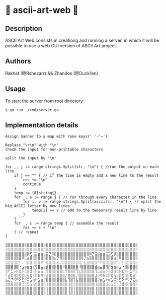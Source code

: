 # :duck: ascii-art-web :duck:

## Description

ASCII Art Web consists in creationg and running a server, in which it will be possible to use a web GUI version of ASCII Art project

## Authors

Rakhat (@Rshezarr) && Zhandos (@Duck1en)

## Usage

To start the server from root directory:

```
$ go run ./cmd/server.go
```

## Implementation details

```
Assign banner to a map with rune keys(' '-'~')

Replace "\r\n" with "\n"
check the input for non-printable characters

split the input by '\n'

for _, j := range strings.Split(str, "\n") { //run the output on each line
	if j == "" { // if the line is empty add a new line to the result
		res += "\n"
		continue
	}
	temp := [8]string{}
	for _, s := range j { // run through every character in the line
		for i, v := range strings.Split(ascii[s], "\n") { // split the big ASCII letter by new lines
			temp[i] += v // add to the temporary result line by line
		}
	}
	for _, s := range temp { // assemble the result
		res += s + "\n"
	} // repeat
}

```

```
⣿⣿⣿⣿⣿⣿⣿⣿⣿⣿⣿⣿⣿⣿⣿⣿⣿⣿⣿⣿⣿⣿⣿⣿⣿⣿⣿⣿⣿⣿⣿⣿⣿⣿⣿⣿⣿⣿⣿⣿⣿⣿⣿⣿⣿⣿⣿⣿⣿
⣿⣿⣿⣿⣿⣿⣿⣿⣿⣿⣿⣿⣿⣿⣿⣿⣿⣿⣿⣿⣿⣿⣿⣿⣿⣿⣿⣿⣿⣿⣿⣿⣿⣿⣿⣿⣿⣿⣿⣿⣿⣿⣿⣿⣿⣿⣿⣿⣿
⣿⣿⣿⣿⣿⣿⣿⣿⡿⢋⣩⣭⣶⣶⣮⣭⡙⠿⣿⣿⣿⣿⣿⣿⣿⣿⣿⣿⣿⣿⣿⠿⡙⣭⣮⣶⣶⣭⣩⢋⡿⣿⣿⣿⣿⣿⣿⣿⣿
⣿⣿⣿⣿⣿⣿⠿⣋⣴⣿⣿⣿⣿⣿⣿⣿⣿⣿⣦⡙⢿⣿⣿⣿⣿⣿⣿⣿⢿⡙⣦⣿⣿⣿⣿⣿⣿⣿⣿⣿⣴⣋⠿⣿⣿⣿⣿⣿⣿
⣿⣿⣿⣿⣿⡃⠄⠹⡿⣿⣿⣿⣿⠟⠛⣿⣿⣿⣿⣷⡌⢿⣿⣿⣿⣿⣿⢿⡌⣷⣿⣿⣿⣿⠛⠟⣿⣿⣿⣿⡿⠹⠄⡃⣿⣿⣿⣿⣿
⣿⣿⣿⣿⣿⠐⣠⡶⣶⣲⡎⢻⣿⣤⣴⣾⣿⣿⣿⣿⣿⠸⣿⣿⣿⣿⣿⠸⣿⣿⣿⣿⣿⣾⣴⣤⣿⢻⡎⣲⣶⡶⣠⠐⣿⣿⣿⣿⣿
⣿⠟⣋⡥⡶⣞⡯⣟⣾⣺⢽⡧⣥⣭⣉⢻⣿⣿⣿⣿⣿⣆⢻⣿⣿⣿⢻⣆⣿⣿⣿⣿⣿⢻⣉⣭⣥⡧⢽⣺⣾⣟⡯⣞⡶⡥⣋⠟⣿
⡃⣾⢯⢿⢽⣫⡯⣷⣳⢯⡯⠯⠷⠻⠞⣼⣿⣿⣿⣿⣿⣿⡌⣿⣿⣿⡌⣿⣿⣿⣿⣿⣿⣼⠞⠻⠷⠯⡯⢯⣳⣷⡯⣫⢽⢿⢯⣾⡃
⣦⣍⡙⠫⠛⠕⣋⡓⠭⣡⢶⠗⣡⣶⡝⣿⣿⣿⣿⣿⣿⣿⣧⢹⣿⢹⣧⣿⣿⣿⣿⣿⣿⣿⡝⣶⣡⠗⢶⣡⠭⡓⣋⠕⠛⠫⡙⣍⣦
⣿⣿⣿⣿⣿⣿⣘⣛⣋⣡⣵⣾⣿⣿⣿⢸⣿⣿⣿⣿⣿⣿⣿⢸⣿⢸⣿⣿⣿⣿⣿⣿⣿⢸⣿⣿⣿⣾⣵⣡⣋⣛⣘⣿⣿⣿⣿⣿⣿
⣿⣿⣿⣿⣿⣿⣿⣿⣿⣿⣿⣿⣿⣿⣿⢸⣿⣿⣿⣿⣿⣿⣿⢸⣿⢸⣿⣿⣿⣿⣿⣿⣿⢸⣿⣿⣿⣿⣿⣿⣿⣿⣿⣿⣿⣿⣿⣿⣿
⣿⣿⣿⣿⣿⣿⣿⣿⣿⣿⣿⣿⣿⣿⣿⢸⣿⣿⣿⣿⣿⣿⣿⢸⣿⢸⣿⣿⣿⣿⣿⣿⣿⢸⣿⣿⣿⣿⣿⣿⣿⣿⣿⣿⣿⣿⣿⣿⣿
```
